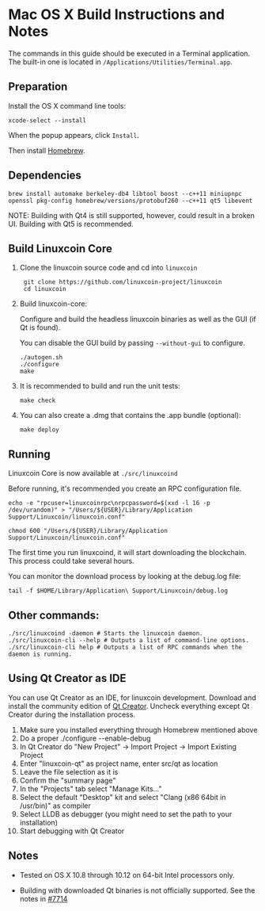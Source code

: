 Mac OS X Build Instructions and Notes
====================================
The commands in this guide should be executed in a Terminal application.
The built-in one is located in `/Applications/Utilities/Terminal.app`.

Preparation
-----------
Install the OS X command line tools:

`xcode-select --install`

When the popup appears, click `Install`.

Then install [Homebrew](http://brew.sh).

Dependencies
----------------------

    brew install automake berkeley-db4 libtool boost --c++11 miniupnpc openssl pkg-config homebrew/versions/protobuf260 --c++11 qt5 libevent

NOTE: Building with Qt4 is still supported, however, could result in a broken UI. Building with Qt5 is recommended.

Build Linuxcoin Core
------------------------

1. Clone the linuxcoin source code and cd into `linuxcoin`

        git clone https://github.com/linuxcoin-project/linuxcoin
        cd linuxcoin

2.  Build linuxcoin-core:

    Configure and build the headless linuxcoin binaries as well as the GUI (if Qt is found).

    You can disable the GUI build by passing `--without-gui` to configure.

        ./autogen.sh
        ./configure
        make

3.  It is recommended to build and run the unit tests:

        make check

4.  You can also create a .dmg that contains the .app bundle (optional):

        make deploy

Running
-------

Linuxcoin Core is now available at `./src/linuxcoind`

Before running, it's recommended you create an RPC configuration file.

    echo -e "rpcuser=linuxcoinrpc\nrpcpassword=$(xxd -l 16 -p /dev/urandom)" > "/Users/${USER}/Library/Application Support/Linuxcoin/linuxcoin.conf"

    chmod 600 "/Users/${USER}/Library/Application Support/Linuxcoin/linuxcoin.conf"

The first time you run linuxcoind, it will start downloading the blockchain. This process could take several hours.

You can monitor the download process by looking at the debug.log file:

    tail -f $HOME/Library/Application\ Support/Linuxcoin/debug.log

Other commands:
-------

    ./src/linuxcoind -daemon # Starts the linuxcoin daemon.
    ./src/linuxcoin-cli --help # Outputs a list of command-line options.
    ./src/linuxcoin-cli help # Outputs a list of RPC commands when the daemon is running.

Using Qt Creator as IDE
------------------------
You can use Qt Creator as an IDE, for linuxcoin development.
Download and install the community edition of [Qt Creator](https://www.qt.io/download/).
Uncheck everything except Qt Creator during the installation process.

1. Make sure you installed everything through Homebrew mentioned above
2. Do a proper ./configure --enable-debug
3. In Qt Creator do "New Project" -> Import Project -> Import Existing Project
4. Enter "linuxcoin-qt" as project name, enter src/qt as location
5. Leave the file selection as it is
6. Confirm the "summary page"
7. In the "Projects" tab select "Manage Kits..."
8. Select the default "Desktop" kit and select "Clang (x86 64bit in /usr/bin)" as compiler
9. Select LLDB as debugger (you might need to set the path to your installation)
10. Start debugging with Qt Creator

Notes
-----

* Tested on OS X 10.8 through 10.12 on 64-bit Intel processors only.

* Building with downloaded Qt binaries is not officially supported. See the notes in [#7714](https://github.com/bitcoin/bitcoin/issues/7714)
